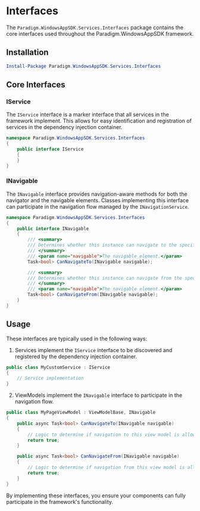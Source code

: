 # Interfaces

The `Paradigm.WindowsAppSDK.Services.Interfaces` package contains the core interfaces used throughout the Paradigm.WindowsAppSDK framework.

## Installation

```powershell
Install-Package Paradigm.WindowsAppSDK.Services.Interfaces
```

## Core Interfaces

### IService

The `IService` interface is a marker interface that all services in the framework implement. This allows for easy identification and registration of services in the dependency injection container.

```csharp
namespace Paradigm.WindowsAppSDK.Services.Interfaces
{
    public interface IService
    {
    }
}
```

### INavigable

The `INavigable` interface provides navigation-aware methods for both the navigator and the navigable elements. Classes implementing this interface can participate in the navigation flow managed by the `INavigationService`.

```csharp
namespace Paradigm.WindowsAppSDK.Services.Interfaces
{
    public interface INavigable
    {
        /// <summary>
        /// Determines whether this instance can navigate to the specified navigable element.
        /// </summary>
        /// <param name="navigable">The navigable element.</param>
        Task<bool> CanNavigateTo(INavigable navigable);

        /// <summary>
        /// Determines whether this instance can navigate from the specified navigable element.
        /// </summary>
        /// <param name="navigable">The navigable element.</param>
        Task<bool> CanNavigateFrom(INavigable navigable);
    }
}
```

## Usage

These interfaces are typically used in the following ways:

1. Services implement the `IService` interface to be discovered and registered by the dependency injection container.

```csharp
public class MyCustomService : IService
{
    // Service implementation
}
```

2. ViewModels implement the `INavigable` interface to participate in the navigation flow.

```csharp
public class MyPageViewModel : ViewModelBase, INavigable
{
    public async Task<bool> CanNavigateTo(INavigable navigable)
    {
        // Logic to determine if navigation to this view model is allowed
        return true;
    }

    public async Task<bool> CanNavigateFrom(INavigable navigable)
    {
        // Logic to determine if navigation from this view model is allowed
        return true;
    }
}
```

By implementing these interfaces, you ensure your components can fully participate in the framework's functionality. 